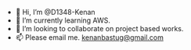 - 👋 Hi, I’m @D1348-Kenan
- 🌱 I’m currently learning AWS.
- 💞️ I’m looking to collaborate on project based works.
- 📫 Please email me. kenanbastug@gmail.com

